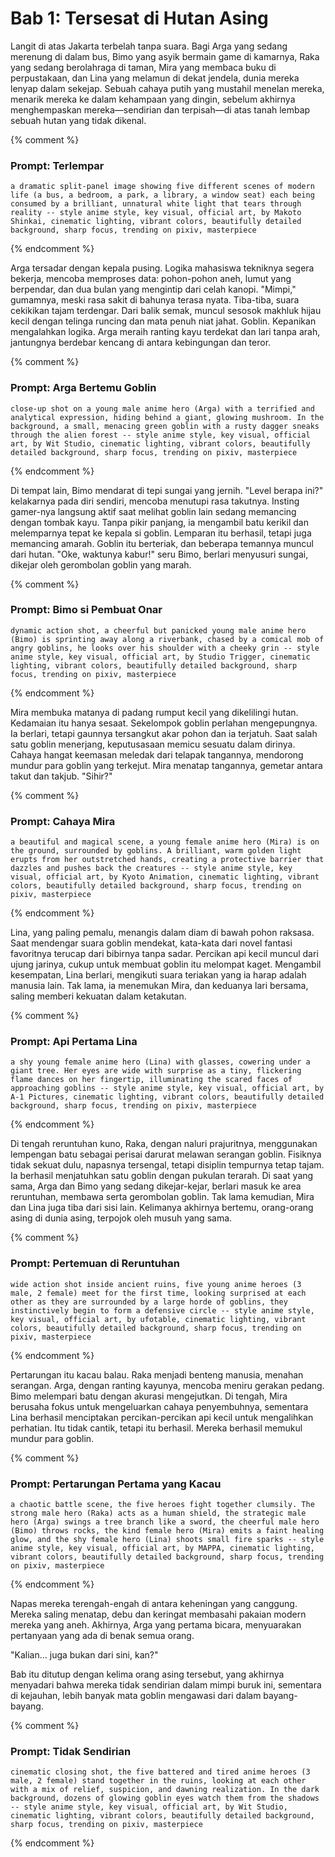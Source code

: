 # Bab 1: Tersesat di Hutan Asing

Langit di atas Jakarta terbelah tanpa suara. Bagi Arga yang sedang merenung di dalam bus, Bimo yang asyik bermain game di kamarnya, Raka yang sedang berolahraga di taman, Mira yang membaca buku di perpustakaan, dan Lina yang melamun di dekat jendela, dunia mereka lenyap dalam sekejap. Sebuah cahaya putih yang mustahil menelan mereka, menarik mereka ke dalam kehampaan yang dingin, sebelum akhirnya menghempaskan mereka—sendirian dan terpisah—di atas tanah lembap sebuah hutan yang tidak dikenal.

{% comment %}
### Prompt: Terlempar
```
a dramatic split-panel image showing five different scenes of modern life (a bus, a bedroom, a park, a library, a window seat) each being consumed by a brilliant, unnatural white light that tears through reality -- style anime style, key visual, official art, by Makoto Shinkai, cinematic lighting, vibrant colors, beautifully detailed background, sharp focus, trending on pixiv, masterpiece
```
{% endcomment %}

Arga tersadar dengan kepala pusing. Logika mahasiswa tekniknya segera bekerja, mencoba memproses data: pohon-pohon aneh, lumut yang berpendar, dan dua bulan yang mengintip dari celah kanopi. "Mimpi," gumamnya, meski rasa sakit di bahunya terasa nyata. Tiba-tiba, suara cekikikan tajam terdengar. Dari balik semak, muncul sesosok makhluk hijau kecil dengan telinga runcing dan mata penuh niat jahat. Goblin. Kepanikan mengalahkan logika. Arga meraih ranting kayu terdekat dan lari tanpa arah, jantungnya berdebar kencang di antara kebingungan dan teror.

{% comment %}
### Prompt: Arga Bertemu Goblin
```
close-up shot on a young male anime hero (Arga) with a terrified and analytical expression, hiding behind a giant, glowing mushroom. In the background, a small, menacing green goblin with a rusty dagger sneaks through the alien forest -- style anime style, key visual, official art, by Wit Studio, cinematic lighting, vibrant colors, beautifully detailed background, sharp focus, trending on pixiv, masterpiece
```
{% endcomment %}

Di tempat lain, Bimo mendarat di tepi sungai yang jernih. "Level berapa ini?" kelakarnya pada diri sendiri, mencoba menutupi rasa takutnya. Insting gamer-nya langsung aktif saat melihat goblin lain sedang memancing dengan tombak kayu. Tanpa pikir panjang, ia mengambil batu kerikil dan melemparnya tepat ke kepala si goblin. Lemparan itu berhasil, tetapi juga memancing amarah. Goblin itu berteriak, dan beberapa temannya muncul dari hutan. "Oke, waktunya kabur!" seru Bimo, berlari menyusuri sungai, dikejar oleh gerombolan goblin yang marah.

{% comment %}
### Prompt: Bimo si Pembuat Onar
```
dynamic action shot, a cheerful but panicked young male anime hero (Bimo) is sprinting away along a riverbank, chased by a comical mob of angry goblins, he looks over his shoulder with a cheeky grin -- style anime style, key visual, official art, by Studio Trigger, cinematic lighting, vibrant colors, beautifully detailed background, sharp focus, trending on pixiv, masterpiece
```
{% endcomment %}

Mira membuka matanya di padang rumput kecil yang dikelilingi hutan. Kedamaian itu hanya sesaat. Sekelompok goblin perlahan mengepungnya. Ia berlari, tetapi gaunnya tersangkut akar pohon dan ia terjatuh. Saat salah satu goblin menerjang, keputusasaan memicu sesuatu dalam dirinya. Cahaya hangat keemasan meledak dari telapak tangannya, mendorong mundur para goblin yang terkejut. Mira menatap tangannya, gemetar antara takut dan takjub. "Sihir?"

{% comment %}
### Prompt: Cahaya Mira
```
a beautiful and magical scene, a young female anime hero (Mira) is on the ground, surrounded by goblins. A brilliant, warm golden light erupts from her outstretched hands, creating a protective barrier that dazzles and pushes back the creatures -- style anime style, key visual, official art, by Kyoto Animation, cinematic lighting, vibrant colors, beautifully detailed background, sharp focus, trending on pixiv, masterpiece
```
{% endcomment %}

Lina, yang paling pemalu, menangis dalam diam di bawah pohon raksasa. Saat mendengar suara goblin mendekat, kata-kata dari novel fantasi favoritnya terucap dari bibirnya tanpa sadar. Percikan api kecil muncul dari ujung jarinya, cukup untuk membuat goblin itu melompat kaget. Mengambil kesempatan, Lina berlari, mengikuti suara teriakan yang ia harap adalah manusia lain. Tak lama, ia menemukan Mira, dan keduanya lari bersama, saling memberi kekuatan dalam ketakutan.

{% comment %}
### Prompt: Api Pertama Lina
```
a shy young female anime hero (Lina) with glasses, cowering under a giant tree. Her eyes are wide with surprise as a tiny, flickering flame dances on her fingertip, illuminating the scared faces of approaching goblins -- style anime style, key visual, official art, by A-1 Pictures, cinematic lighting, vibrant colors, beautifully detailed background, sharp focus, trending on pixiv, masterpiece
```
{% endcomment %}

Di tengah reruntuhan kuno, Raka, dengan naluri prajuritnya, menggunakan lempengan batu sebagai perisai darurat melawan serangan goblin. Fisiknya tidak sekuat dulu, napasnya tersengal, tetapi disiplin tempurnya tetap tajam. Ia berhasil menjatuhkan satu goblin dengan pukulan terarah. Di saat yang sama, Arga dan Bimo yang sedang dikejar-kejar, berlari masuk ke area reruntuhan, membawa serta gerombolan goblin. Tak lama kemudian, Mira dan Lina juga tiba dari sisi lain. Kelimanya akhirnya bertemu, orang-orang asing di dunia asing, terpojok oleh musuh yang sama.

{% comment %}
### Prompt: Pertemuan di Reruntuhan
```
wide action shot inside ancient ruins, five young anime heroes (3 male, 2 female) meet for the first time, looking surprised at each other as they are surrounded by a large horde of goblins, they instinctively begin to form a defensive circle -- style anime style, key visual, official art, by ufotable, cinematic lighting, vibrant colors, beautifully detailed background, sharp focus, trending on pixiv, masterpiece
```
{% endcomment %}

Pertarungan itu kacau balau. Raka menjadi benteng manusia, menahan serangan. Arga, dengan ranting kayunya, mencoba meniru gerakan pedang. Bimo melempari batu dengan akurasi mengejutkan. Di tengah, Mira berusaha fokus untuk mengeluarkan cahaya penyembuhnya, sementara Lina berhasil menciptakan percikan-percikan api kecil untuk mengalihkan perhatian. Itu tidak cantik, tetapi itu berhasil. Mereka berhasil memukul mundur para goblin.

{% comment %}
### Prompt: Pertarungan Pertama yang Kacau
```
a chaotic battle scene, the five heroes fight together clumsily. The strong male hero (Raka) acts as a human shield, the strategic male hero (Arga) swings a tree branch like a sword, the cheerful male hero (Bimo) throws rocks, the kind female hero (Mira) emits a faint healing glow, and the shy female hero (Lina) shoots small fire sparks -- style anime style, key visual, official art, by MAPPA, cinematic lighting, vibrant colors, beautifully detailed background, sharp focus, trending on pixiv, masterpiece
```
{% endcomment %}

Napas mereka terengah-engah di antara keheningan yang canggung. Mereka saling menatap, debu dan keringat membasahi pakaian modern mereka yang aneh. Akhirnya, Arga yang pertama bicara, menyuarakan pertanyaan yang ada di benak semua orang. 

"Kalian... juga bukan dari sini, kan?"

Bab itu ditutup dengan kelima orang asing tersebut, yang akhirnya menyadari bahwa mereka tidak sendirian dalam mimpi buruk ini, sementara di kejauhan, lebih banyak mata goblin mengawasi dari dalam bayang-bayang.

{% comment %}
### Prompt: Tidak Sendirian
```
cinematic closing shot, the five battered and tired anime heroes (3 male, 2 female) stand together in the ruins, looking at each other with a mix of relief, suspicion, and dawning realization. In the dark background, dozens of glowing goblin eyes watch them from the shadows -- style anime style, key visual, official art, by Wit Studio, cinematic lighting, vibrant colors, beautifully detailed background, sharp focus, trending on pixiv, masterpiece
```
{% endcomment %}